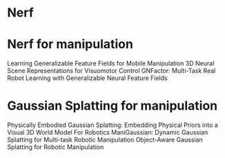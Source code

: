 # Nerf

# Nerf for manipulation

Learning Generalizable Feature Fields for Mobile Manipulation
3D Neural Scene Representations for Visuomotor Control
GNFactor: Multi-Task Real Robot Learning with Generalizable Neural Feature Fields

# Gaussian Splatting for manipulation

Physically Embodied Gaussian Splatting: Embedding Physical Priors into a Visual 3D World Model For Robotics
ManiGaussian: Dynamic Gaussian Splatting for Multi-task Robotic Manipulation
Object-Aware Gaussian Splatting for Robotic Manipulation
